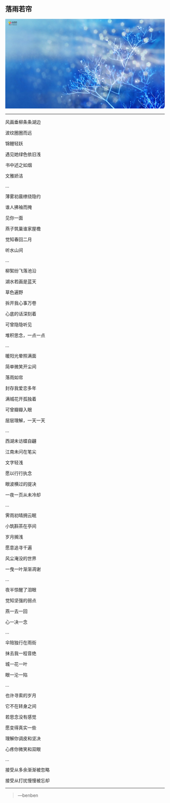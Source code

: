 落雨若帘
---
![](/assets/62543-106.jpg)

---
风画垂柳条条湖边

波纹圈圈而远

锦鲤轻跃

遇见她绿色依旧浅

书中述之如烟

文雅娇洁

...

薄雾初晨缭绕隐约

谁人拂袖而掩

见你一面

燕子筑巢谁家屋檐

觉知春回二月

听水山间

...

柳絮纷飞落池沿

湖水若画是蓝天

草色遍野

拆开我心事万卷

心底的话深刻着

可曾隐隐听见

堆积思念，一点一点

...

暖阳光晕照满面

简单微笑开尘间

落雨如帘

封存我爱恋多年

满城花开孤独着

可曾瓣瓣入眼

层层理解，一天一天

...

西湖未访蝶自翩

江南未问在笔尖

文字轻浅

愿以行行执念

眼波横过的提决

一夜一页从未冷却

...

霁雨初晴拥云眠

小筑斟茶在亭间

岁月搁浅

愿意追寻千遍

风尘淹没的世界

一曳一叶渐渐凋谢

...

夜半惊醒了泪眼

觉知坚强的弱点

燕一去一回

心一决一念

...

伞陪独行在雨街

抹去我一程音绝

城一花一叶

眼一沦一陷

...

也许寻索的岁月

它不在转身之间

若思念没有感觉

愿变得真实一些

理解你调皮和坚决

心疼你微笑和双眼

...

接受从多余渐渐被忽略

接受从打扰慢慢被忘却

---

>—benben